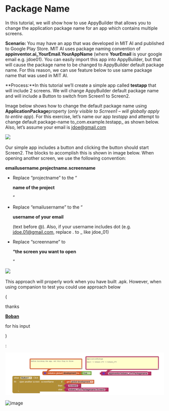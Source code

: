 # Package Name

In this tutorial, we will show how to use AppyBuilder that allows you to change the application package name for an app which contains multiple screens.

**Scenario:** You may have an app that was developed in MIT AI and published to Google Play Store. MIT AI uses package naming convention of **appinventor.ai\_YourEmail.YourAppName** \(where **YourEmail** is your google email e.g. jdoe01\). You can easily import this app into AppyBuilder, but that will cause the package name to be changed to AppyBuilder default package name. For this reason, we can use feature below to use same package name that was used in MIT AI.

**Process:**In this tutorial we’ll create a simple app called **testapp** that will include 2 screens. We will change AppyBuilder default package name and will include a Button to switch from Screen1 to Screen2.

Image below shows how to change the default package name using **ApplicationPackage**property \(_only visible to Scrreen1 – will globally apply to entire app_\). For this exercise, let’s name our app _testapp_ and attempt to change default package-name to_com.example.testapp_ as shown below. Also, let’s assume your email is jdoe@gmail.com

![](https://i0.wp.com/community.appybuilder.com/uploads/default/optimized/1X/864c3204070536be123688bb996c750ceaf55362_1_690x326.png)

Our simple app includes a button and clicking the button should start Screen2. The blocks to accomplish this is shown in image below. When opening another screen, we use the following convention:

**emailusername.projectname.screenname**

* Replace “projectname” to the “

  **name of the project**

  ”

* Replace “emailusername” to the “

  **username of your email**

   \(text before @\). Also, if your username includes dot \(e.g. jdoe.01@gmail.com, replace . to \_ like jdoe\_01\)

* Replace “screenname” to 

  **“the screen you want to open**

  “

![](https://i0.wp.com/community.appybuilder.com/uploads/default/optimized/1X/8d5681ae9151bcb41c4c02e79ed6da9cd35ff4b1_1_690x135.png)

This approach will properly work when you have built .apk. However, when using companion to test you could use approach below 

\(

thanks 

[**Boban**](http://community.appybuilder.com/u/boban_stojmenovic)

 for his input

\)

:

![](../../.gitbook/assets/bobanpackagename.png)

![image](https://i2.wp.com/community.appybuilder.com/uploads/default/original/2X/6/63ef0ebe87c28266255f99cc51bb7ecdae585076.png)

